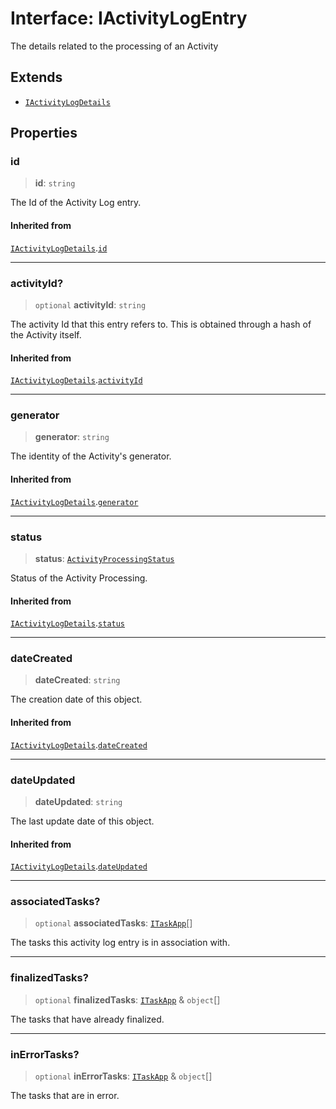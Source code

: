 # Interface: IActivityLogEntry

The details related to the processing of an Activity

## Extends

- [`IActivityLogDetails`](IActivityLogDetails.md)

## Properties

### id

> **id**: `string`

The Id of the Activity Log entry.

#### Inherited from

[`IActivityLogDetails`](IActivityLogDetails.md).[`id`](IActivityLogDetails.md#id)

***

### activityId?

> `optional` **activityId**: `string`

The activity Id that this entry refers to. This is obtained through a hash of the Activity itself.

#### Inherited from

[`IActivityLogDetails`](IActivityLogDetails.md).[`activityId`](IActivityLogDetails.md#activityid)

***

### generator

> **generator**: `string`

The identity of the Activity's generator.

#### Inherited from

[`IActivityLogDetails`](IActivityLogDetails.md).[`generator`](IActivityLogDetails.md#generator)

***

### status

> **status**: [`ActivityProcessingStatus`](../type-aliases/ActivityProcessingStatus.md)

Status of the Activity Processing.

#### Inherited from

[`IActivityLogDetails`](IActivityLogDetails.md).[`status`](IActivityLogDetails.md#status)

***

### dateCreated

> **dateCreated**: `string`

The creation date of this object.

#### Inherited from

[`IActivityLogDetails`](IActivityLogDetails.md).[`dateCreated`](IActivityLogDetails.md#datecreated)

***

### dateUpdated

> **dateUpdated**: `string`

The last update date of this object.

#### Inherited from

[`IActivityLogDetails`](IActivityLogDetails.md).[`dateUpdated`](IActivityLogDetails.md#dateupdated)

***

### associatedTasks?

> `optional` **associatedTasks**: [`ITaskApp`](ITaskApp.md)[]

The tasks this activity log entry is in association with.

***

### finalizedTasks?

> `optional` **finalizedTasks**: [`ITaskApp`](ITaskApp.md) & `object`[]

The tasks that have already finalized.

***

### inErrorTasks?

> `optional` **inErrorTasks**: [`ITaskApp`](ITaskApp.md) & `object`[]

The tasks that are in error.
